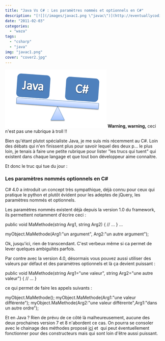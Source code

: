 ```yaml
---
title: "Java Vs C# : Les paramètres nommés et optionnels en C#"
description: "[![](/images/javac1.png \"javac\")](http://eventuallycoding.com/wp-content/uploads/2011/05/javac1.png) **Warning, warning,** ceci n'est pas une rubrique..."
date: "2011-02-03"
categories: 
  - "waza"
tags: 
  - "csharp"
  - "java"
img: "javac1.png"
cover: "cover2.jpg"
---
```


[![](/images/javac1.png "javac")](http://eventuallycoding.com/wp-content/uploads/2011/05/javac1.png) **Warning, warning,** ceci n'est pas une rubrique à troll !!

Bien qu'étant plutot spécialiste Java, je me suis mis récemment au C#. Loin des débats qui n'en finissent plus pour savoir lequel des deux p... le plus loin, je tenais à faire une petite rubrique pour lister "les trucs qui tuent" qui existent dans chaque langage et que tout bon développeur aime connaitre.

Et donc le truc qui tue du jour :

### Les paramètres nommés optionnels en C#

C# 4.0 a introduit un concept très sympathique, déjà connu pour ceux qui pratique le python et plutôt évident pour les adeptes de jQuery, les paramètres nommés et optionnels.

Les paramètres nommés existent déjà depuis la version 1.0 du framework, ils permettent notamment d'écrire ceci :

public void MaMethode(string Arg1, string Arg2)
{
    // ...
}
...

myObject.MaMethode(Arg1:"un argument", Arg2:"un autre argument");

Ok, jusqu'ici, rien de transcendant. C'est verbeux même si ca permet de lever quelques ambiguïtés parfois.

Par contre avec la version 4.0, désormais vous pouvez aussi utiliser des valeurs par défaut et des paramètres optionnels et là ça devient puissant :

public void MaMethode(string Arg1="une valeur", string Arg2="une autre valeur")
{
    // ...
}

ce qui permet de faire les appels suivants :

myObject.MaMethode();
myObject.MaMethode(Arg1:"une valeur différente");
myObject.MaMethode(Arg2:"une valeur différente",Arg1:"dans un autre ordre");

Et en Java ? Rien de prévu de ce côté là malheureusement, aucune des deux prochaines version 7 et 8 n'abordent ce cas. On pourra se consoler avec le chainage des méthodes proposé [ici](http://gfx.developpez.com/tutoriel/java/constructeur-fabrique/) et  qui peut éventuellement fonctionner pour des constructeurs mais qui sont loin d'être aussi puissant.
